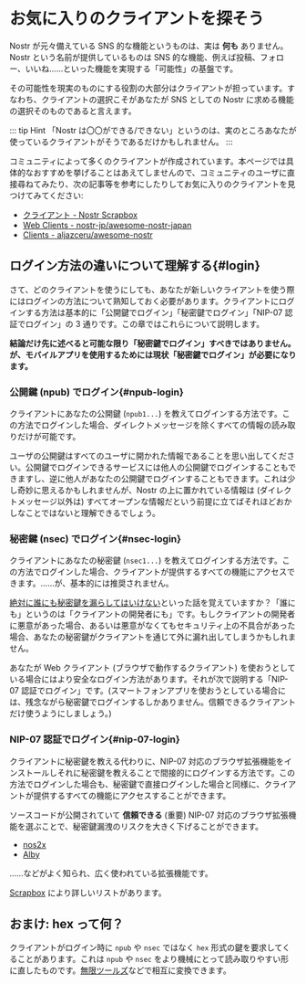 # お気に入りのクライアントを探そう

Nostr が元々備えている SNS 的な機能というものは、実は **何も** ありません。Nostr という名前が提供しているものは SNS 的な機能、例えば投稿、フォロー、いいね……といった機能を実現する「可能性」の基盤です。

その可能性を現実のものにする役割の大部分はクライアントが担っています。すなわち、クライアントの選択こそがあなたが SNS としての Nostr に求める機能の選択そのものであると言えます。

::: tip Hint
「Nostr は〇〇ができる/できない」というのは、実のところあなたが使っているクライアントがそうであるだけかもしれません。
:::

コミュニティによって多くのクライアントが作成されています。本ページでは具体的なおすすめを挙げることはあえてしませんので、コミュニティのユーザに直接尋ねてみたり、次の記事等を参考にしたりしてお気に入りのクライアントを見つけてみてください:

- [クライアント - Nostr Scrapbox](https://scrapbox.io/nostr/%E3%82%AF%E3%83%A9%E3%82%A4%E3%82%A2%E3%83%B3%E3%83%88)
- [Web Clients - nostr-jp/awesome-nostr-japan](https://github.com/nostr-jp/awesome-nostr-japan#web-clients)
- [Clients - aljazceru/awesome-nostr](https://github.com/aljazceru/awesome-nostr#clients)

## ログイン方法の違いについて理解する{#login}

さて、どのクライアントを使うにしても、あなたが新しいクライアントを使う際にはログインの方法について熟知しておく必要があります。クライアントにログインする方法は基本的に「公開鍵でログイン」「秘密鍵でログイン」「NIP-07 認証でログイン」の 3 通りです。この章ではこれらについて説明します。

**結論だけ先に述べると可能な限り「秘密鍵でログイン」すべきではありません。が、モバイルアプリを使用するためには現状「秘密鍵でログイン」が必要になります。**

### 公開鍵 (npub) でログイン{#npub-login}

クライアントにあなたの公開鍵 (`npub1...`) を教えてログインする方法です。この方法でログインした場合、ダイレクトメッセージを除くすべての情報の読み取りだけが可能です。

ユーザの公開鍵はすべてのユーザに開かれた情報であることを思い出してください。公開鍵でログインできるサービスには他人の公開鍵でログインすることもできますし、逆に他人があなたの公開鍵でログインすることもできます。これは少し奇妙に思えるかもしれませんが、Nostr の上に置かれている情報は (ダイレクトメッセージ以外は) すべてオープンな情報だという前提に立てばそれほどおかしなことではないと理解できるでしょう。

### 秘密鍵 (nsec) でログイン{#nsec-login}

クライアントにあなたの秘密鍵 (`nsec1...`) を教えてログインする方法です。この方法でログインした場合、クライアントが提供するすべての機能にアクセスできます。……が、基本的には推奨されません。

[絶対に誰にも秘密鍵を漏らしてはいけない](/faq.md#why-is-nsec-confidential)といった話を覚えていますか？「誰にも」というのは「クライアントの開発者にも」です。もしクライアントの開発者に悪意があった場合、あるいは悪意がなくてもセキュリティ上の不具合があった場合、あなたの秘密鍵がクライアントを通じて外に漏れ出してしまうかもしれません。

あなたが Web クライアント (ブラウザで動作するクライアント) を使おうとしている場合にはより安全なログイン方法があります。それが次で説明する「NIP-07 認証でログイン」です。(スマートフォンアプリを使おうとしている場合には、残念ながら秘密鍵でログインするしかありません。信頼できるクライアントだけ使うようにしましょう。)

### NIP-07 認証でログイン{#nip-07-login}

クライアントに秘密鍵を教える代わりに、NIP-07 対応のブラウザ拡張機能をインストールしそれに秘密鍵を教えることで間接的にログインする方法です。この方法でログインした場合も、秘密鍵で直接ログインした場合と同様に、クライアントが提供するすべての機能にアクセスすることができます。

ソースコードが公開されていて **信頼できる** (重要) NIP-07 対応のブラウザ拡張機能を選ぶことで、秘密鍵漏洩のリスクを大きく下げることができます。

- [nos2x](https://chrome.google.com/webstore/detail/nos2x/kpgefcfmnafjgpblomihpgmejjdanjjp)
- [Alby](https://getalby.com/)

……などがよく知られ、広く使われている拡張機能です。

[Scrapbox](https://scrapbox.io/nostr/NIP-07) により詳しいリストがあります。

## おまけ: hex って何？

クライアントがログイン時に `npub` や `nsec` ではなく `hex` 形式の鍵を要求してくることがあります。これは `npub` や `nsec` をより機械にとって読み取りやすい形に直したものです。[無限ツールズ](https://mugen-tools.com/tools/nostrkey.php)などで相互に変換できます。
